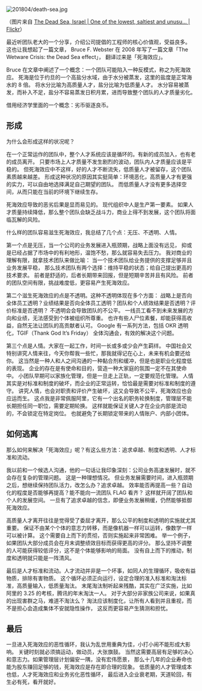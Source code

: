 

![201804/death-sea.jpg](https://e25ba8-log4d-c.dijingchao.com/upload_dropbox/201804/death-sea.jpg)

（图片来自 [The Dead Sea, Israel | One of the lowest, saltiest and unusu… | Flickr](https://www.flickr.com/photos/tsaiproject/8298557641)）

最近听团队老大的一个分享，介绍公司提倡的工程师的核心价值观，受益良多。
这也让我想起了一篇文章，
Bruce F. Webster 在 2008 年写了一篇文章「The Wetware Crisis: the Dead Sea effect」，
翻译过来是「死海效应」。

<!-- more -->

Bruce 在文章中阐述了一个概念：一个团队可能陷入一种反模式，称之为死海效应。
死海是位于约旦的一个高盐分水域，由于水分被蒸发，这里的盐度是正常海水的 8 倍。
将水分比喻为高质量人才，盐分比喻为低质量人才。
水分容易被蒸发，而补入不足，盐分不容易蒸发日积月累，进而导致整个团队的人才质量劣化。

借用经济学里面的一个概念：劣币驱逐良币。

## 形成

为什么会形成这样的状况呢？

在一个正常运作的团队中，整个人才系统应该是循环的。有新的成员加入，也有老的成员离开。
只要市场上人才质量不发生剧烈的波动，团队内人才质量应该是平稳的。
但死海效应中不这样，好的人才不断流失，低质量人才被留存，这个团队素质越来越差。
形成这种状况的原因其实挺简单：环境恶化，高质量人才有更强的实力，可以自由地选择满足自己期望的团队。
而低质量人才没有更多选择空间，从而只能在当前的环境下继续生存。

死海效应导致的恶劣后果是显而易见的。
现代组织中人是生产第一要素。
如果人才质量持续降低，那么整个团队会缺乏战斗力，商业上得不到发展，这个团队将面临瓦解的风险。

什么样的团队容易滋生死海效应，我总结了几个点：无压、不透明、人情。

第一个点是无压，当一个公司的业务发展进入瓶颈期，战略上面没有远见，
抑或是已经占据了市场中的有利地形，温饱不愁，那么就容易失去压力。
我对商业的理解有限，就拿技术团队来做比喻：
当一个技术团队给业务提供的支撑足够并且业务发展平稳，
那么技术团队有两个选择：维持平稳的状态；给自己提出更高的技术要求。
前者是舒适的，后者长期带来回报，但是短期辛苦并且有风险。
前者的团队空间有限，挑战难度低，更容易产生死海效应。

第二个滋生死海效应的点是不透明。这种不透明体现在多个方面：
战略上是否向全体员工透明？业绩结果是否向全体员工透明？团队和个人绩效结果是否透明？评价标准是否透明？
不透明会会导致团队的不公平。
一线员工看不到未来发展的方向和业绩，无法感受到个体被组织所尊重。
也许有些人尸位素餐，却能获得高收益，自然无法让团队的高贡献者认可。
Google 有一系列方法，包括 OKR 透明化，TGIF（Thank God It’s Friday） 全体沟通会，有效的解决这个问题。

第三个点是人情。大家在一起工作，时间一长或多或少会产生羁绊。
中国社会又特别讲究人情来往，今天你帮我一些忙，那我就得记在心上，未来有机会要还给你。
这当然是一种人和人之间沟通的一种黏合剂和缓冲，但是也是职业化程度低的表现。
企业的存在是有使命和目的，营造一种大家庭的氛围一定不在其使命中。
小团队早期可以家族化管理，但是一旦走上正轨，一定要规范化管理。
人情其实是对标准和制度的破坏，而企业的正常运转，恰恰最是需要对标准和制度的遵守。
讲究人情，也会对职责和评价产生破坏，这又会导致不公平，死海效应也会应运而生。
这点我是非常佩服阿里，它有一个出名的职务轮换制度，管理层不能长期担任同一职位，需要定期轮换。
这样就能保证关键人才在企业内部是流动的，不会锁定在特定岗位。
也就避免了长期锁定带来的人情账户、内部小团体。

## 如何逃离

那么如何来解决「死海效应」呢？有这么些方法：追求卓越、制度和透明、人才标准和流动。

我以前和一个候选人沟通，他的一句话让我印象深刻：公司业务高速发展时，就不会存在复杂的管理问题。
这是一种理想情况。
但业务发展需要时间，进入瓶颈期之后，想继续保持团队活力，改怎么办？追求卓越。
效率能否再提高一些？自动化的程度是否能够再提高？能不能向一流团队 FLAG 看齐？
这样就开阔了团队和个人的发展空间。
一旦有了追求卓越的信念，即便业务发展稍缓，仍然能够抵御死海效应。

高质量人才离开往往是觉得受了委屈才离开，那么公平的制度和透明的实施就尤其重要。
保证不由某个个体的意志力转移，而是像机器一样可以运转，像数学一样可以被计算。
这个需要自上而下的贯彻，否则实施起来非常困难。
举一个例子，如果团队大部分成员会在月末调整绩效目标而获得更高的评分。
那么坚持不调整的人可能获得较低评分，这不是个体能够影响的局面。
没有自上而下的推动，制度和透明就只能是一阵清风。

最后是人才标准和流动。人才流动并非是一个坏事，如同人的生理循环，吸收有益物质，排除有害物质。
这个循环必须正向运行，设定合理的准入标准和淘汰标准，高质量输入，低质量淘汰。
末尾淘汰制听起来残酷，其实在广泛实施，比如阿里的 3.25 的考核，腾讯的年末淘汰一人。
对于大部分非家族公司来说，如果真的出现害群之马，难道不淘汰么？
淘汰应该制度化，让所有人看到并且重视，而不是担心会造成集体不安就隐性操作，
这反而更容易产生猜测和担忧。

## 最后

一旦进入死海效应的恶性循环，我认为乱世用重典为佳，小打小闹不能形成大影响。
关键时刻就必须搞运动，做动员，大张旗鼓。
当然这需要高层有足够的决心和意志力。如果管理层计划偏安一隅，没有宏伟愿景，
那么十几年的企业寿命也能为股东赚回足够的钱，死海效应是存在即合理的现象。
低质量的人才管理成本也低，人才死海效应和业务劣化恶性循环，
最后进入企业衰老期，天道轮回，有生必有死，看开就好。

